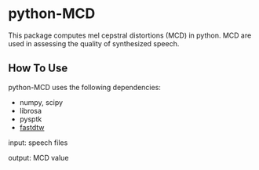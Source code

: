 # python-MCD

 
This package computes mel cepstral distortions (MCD) in python. MCD are used in assessing the quality of synthesized speech.


How To Use
------------

python-MCD uses the following dependencies:
 

- numpy, scipy
- librosa
- pysptk
- [fastdtw](https://github.com/slaypni/fastdtw)



input: speech files


output: MCD value

